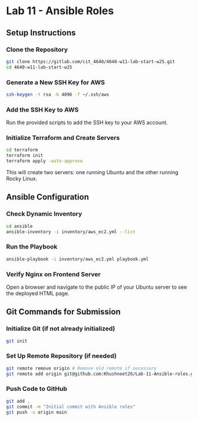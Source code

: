 # Lab 11 - Ansible Roles

## Setup Instructions

### Clone the Repository
```bash
git clone https://gitlab.com/cit_4640/4640-w11-lab-start-w25.git
cd 4640-w11-lab-start-w25
```

### Generate a New SSH Key for AWS
```bash
ssh-keygen -t rsa -b 4096 -f ~/.ssh/aws
```

### Add the SSH Key to AWS
Run the provided scripts to add the SSH key to your AWS account.

### Initialize Terraform and Create Servers
```bash
cd terraform
terraform init
terraform apply -auto-approve
```
This will create two servers: one running Ubuntu and the other running Rocky Linux.

## Ansible Configuration

### Check Dynamic Inventory
```bash
cd ansible
ansible-inventory -i inventory/aws_ec2.yml --list
```

### Run the Playbook
```bash
ansible-playbook -i inventory/aws_ec2.yml playbook.yml
```

### Verify Nginx on Frontend Server
Open a browser and navigate to the public IP of your Ubuntu server to see the deployed HTML page.

## Git Commands for Submission

### Initialize Git (if not already initialized)
```bash
git init
```

### Set Up Remote Repository (if needed)
```bash
git remote remove origin # Remove old remote if necessary
git remote add origin git@github.com:Khushneet26/Lab-11-Ansible-roles.git
```

### Push Code to GitHub
```bash
git add .
git commit -m "Initial commit with Ansible roles"
git push -u origin main
```

